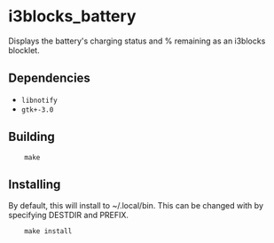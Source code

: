 # i3blocks_battery

Displays the battery's charging status and % remaining as an i3blocks
blocklet.

## Dependencies

* `libnotify`
* `gtk+-3.0`

## Building

```
    make
```

## Installing

By default, this will install to ~/.local/bin. This can be changed with
by specifying DESTDIR and PREFIX.

```
    make install
```
